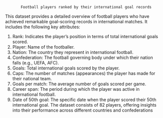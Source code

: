            Football players ranked by their international goal records

This dataset provides a detailed overview of football players who have achieved remarkable goal-scoring records in international matches. It includes the following key attributes:
1.	Rank: Indicates the player’s position in terms of total international goals scored.
2.	Player: Name of the footballer.
3.	Nation: The country they represent in international football.
4.	Confederation: The football governing body under which their nation falls (e.g., UEFA, AFC).
5.	Goals: Total international goals scored by the player.
6.	Caps: The number of matches (appearances) the player has made for their national team.
7.	Goals per match: The average number of goals scored per game.
8.	Career span: The period during which the player was active in international football.
9.	Date of 50th goal: The specific date when the player scored their 50th international goal.
The dataset consists of 82 players, offering insights into their performance across different countries and confederations

